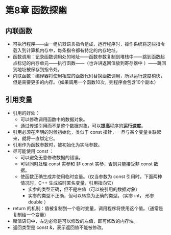 # 第8章 函数探幽

## 内联函数

- 可执行程序——由一组机器语言指令组成，运行程序时，操作系统将这些指令载入到计算机内存中，每条指令都有特定的内存地址。
- 函数调用：记录函数调用处的地址——函数参数复制到堆栈中——跳到函数起点标记的内存单元——执行函数——（也许讲返回值放到寄存器中 ）——跳回到地址被保存到指令处。
- 内联函数：编译器将使用相应的函数代码替换函数调用，所以运行速度稍快，但是需要更多的内存。（如果调用一个函数10次，则程序会包含10个副本）

## 引用变量
- 引用的好处：
  - 可以修改调用函数中的数据对象。
  - 通过传递引用而不是整个数据对象，可以**提高**程序的**运行速度**。
- 引用必须在声明的时候初始化，类似于 const 指针，一旦与某个变量关联起来，就将一直绑定它。
- 引用作为函数参数时，被初始化为实际参数。
- 尽可能使用 const ：
  - 可以避免无意修改数据的错误。
  - 可以同时处理 const 实参和 非 const 实参，否则只能接受非 const 数据。
  - 使函数正确生成并使用临时变量。（仅当参数为 const 引用时，下面两种情况时，C++ 生成临时匿名变量，引用指向它）
    - 实参的类型正确，但不是左值（可以被引用的数据对象）
    - 实参的类型不正确，但可以转换为正确的类型。（实参 int， 形参  double ）
- return 的机制：值被复制到一个临时变量，调用程序将使用这个值。（通常是复制给一个变量）
- 赋值语句中，左边必修是可以修改的左值，即可修改的内存块。
- 返回类型是 const &，表示返回值不能被修改。